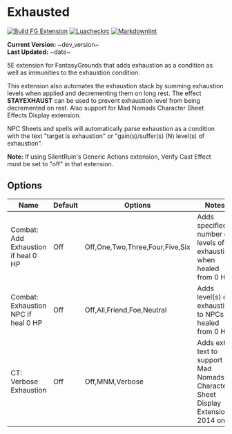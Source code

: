 
# Exhausted

[![Build FG Extension](https://github.com/rhagelstrom/Exhausted/actions/workflows/create-release.yml/badge.svg)](https://github.com/rhagelstrom/Exhausted/actions/workflows/create-release.yml) [![Luacheckrc](https://github.com/rhagelstrom/Exhausted/actions/workflows/luacheck.yml/badge.svg)](https://github.com/rhagelstrom/Exhausted/actions/workflows/luacheck.yml) [![Markdownlint](https://github.com/rhagelstrom/Exhausted/actions/workflows/markdownlint.yml/badge.svg)](https://github.com/rhagelstrom/Exhausted/actions/workflows/markdownlint.yml)

**Current Version:** ~dev_version~ \
**Last Updated:** ~date~

5E extension for FantasyGrounds that adds exhaustion as a condition as well as immunities to the exhaustion condition.

This extension also automates the exhaustion stack by summing exhaustion levels when applied and decrementing them on long rest. The effect **STAYEXHAUST** can be used to prevent exhaustion level from being decremented on rest. Also support for Mad Nomads Character Sheet Effects Display extension.

NPC Sheets and spells will automatically parse exhaustion as a condition with the text "target is exhaustion" or "gain(s)/suffer(s) (N) level(s) of exhaustion".

**Note:** If using SilentRuin's Generic Actions extension, Verify Cast Effect must be set to "off" in that extension.

## Options

| Name| Default | Options | Notes |
|---|---|---|---|
|Combat: Add Exhaustion if heal 0 HP| Off| Off,One,Two,Three,Four,Five,Six| Adds specified number of levels of exhaustion when healed from 0 HP|
|Combat: Exhaustion NPC if heal 0 HP| Off| Off,All,Friend,Foe,Neutral| Adds level(s) of exhaustion to NPCs if healed from 0 HP|
|CT: Verbose Exhaustion| Off| Off,MNM,Verbose|Adds extra text to support Mad Nomads Character Sheet Display Extension 2014 only|
